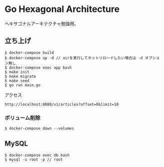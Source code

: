 # Go Hexagonal Architecture
ヘキサゴナルアーキテクチャ勉強用。

## 立ち上げ
```
$ docker-compose build
$ docker-compose up -d // airを実行してホットリロードしたい場合は -d オプション無し
$ docker-compose exec app bash
$ make init
$ make migrate
$ make seed
$ go run main.go
```

アクセス
```
http://localhost:8080/v1/articles?offset=0&limit=10
```

### ボリューム削除
```
$ docker-compose down --volumes
```

## MySQL
```
$ docker-compose exec db bash
$ mysql -u root -p // root
```
